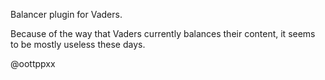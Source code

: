 Balancer plugin for Vaders.

Because of the way that Vaders currently balances their content,
it seems to be mostly useless these days.

@oottppxx
